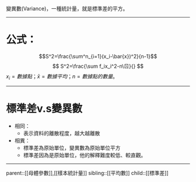 變異數(Variance)，一種統計量，就是標準差的平方。
- - -
# 公式：
$$S^2=\frac{\sum^n_{i=1}(x_i-\bar{x})^2}{n-1}$$
$$
S^2=\frac{\sum f_ix_i^2-n\ㄖ}{}
$$
$x_i=數據點；\bar{x}=數據平均；n=數據點的數量$。
- - -
# 標準差v.s變異數
- 相同：
	- 表示資料的離散程度，越大越離散
- 相異：
	- 標準差為原始單位，變異數為原始單位平方
	- 標準差因為是原始單位，他的解釋難度較低、較直觀。
- - -
parent::[[母體參數]],[[樣本統計量]]
sibling::[[平均數]]
child::[[標準差]]